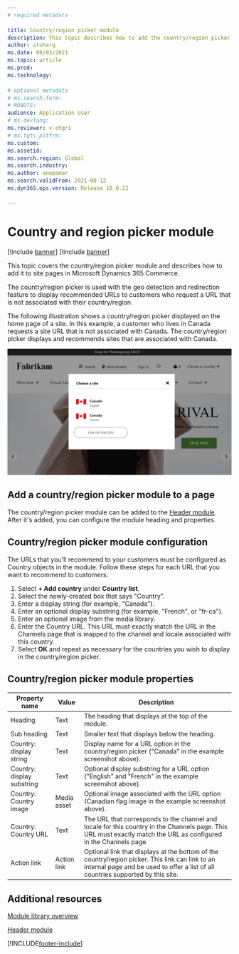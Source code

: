 ```yaml
---
# required metadata

title: Country/region picker module
description: This topic describes how to add the country/region picker module to a site page in Microsoft Dynamics 365 Commerce, and how to configure it to display site options for your customers. 
author: stuharg
ms.date: 09/03/2021
ms.topic: article
ms.prod:
ms.technology:

# optional metadata
# ms.search.form:
# ROBOTS:
audience: Application User
# ms.devlang:
ms.reviewer: v-chgri
# ms.tgt\_pltfrm:
ms.custom:
ms.assetid:
ms.search.region: Global
ms.search.industry:
ms.author: anupamar
ms.search.validFrom: 2021-08-12
ms.dyn365.ops.version: Release 10.0.22

---
```


# Country and region picker module

[!include [banner](includes/banner.md)]
[!include [banner](includes/preview-banner.md)]

This topic covers the country/region picker module and describes how to add it to site pages in Microsoft Dynamics 365 Commerce.

The country/region picker is used with the geo detection and redirection feature to display recommended URLs to customers who request a URL that is not associated with their country/region. 

The following illustration shows a country/region picker displayed on the home page of a site. In this example, a customer who lives in Canada requests a site URL that is not associated with Canada. The country/region picker displays and recommends sites that are associated with Canada. 

![Example of a country/region picker module displaying on a home page.](./media/Geo_country-region-module-insitu.PNG)

## Add a country/region picker module to a page

The country/region picker module can be added to the [Header module](author-header-module.md). After it's added, you can configure the module heading and properties.

## Country/region picker module configuration 

The URLs that you'll recommend to your customers must be configured as Country objects in the module. Follow these steps for each URL that you want to recommend to customers:

1. Select **+ Add country** under **Country list**. 
1. Select the newly-created box that says "Country".
1. Enter a display string (for example, "Canada").
1. Enter an optional display substring (for example, "French", or "fr-ca"). 
1. Enter an optional image from the media library.
1. Enter the Country URL. This URL must exactly match the URL in the Channels page that is mapped to the channel and locale associated with this country. 
1. Select **OK** and repeat as necessary for the countries you wish to display in the country/region picker. 

## Country/region picker module properties

| Property name              | Value       | Description                                                  |
| -------------------------- | ----------- | ------------------------------------------------------------ |
| Heading                    | Text        | The heading that displays at the top of the module.          |
| Sub heading                | Text        | Smaller text that displays below the heading.                |
| Country: display string    | Text        | Display name for a URL option in the country/region picker ("Canada" in the example screenshot above). |
| Country: display substring | Text        | Optional display substring for a URL option ("English" and "French" in the example screenshot above). |
| Country: Country image     | Media asset | Optional image associated with the URL option (Canadian flag image in the example screenshot above). |
| Country: Country URL       | Text        | The URL that corresponds to the channel and locale for this country in the Channels page. This URL must exactly match the URL as configured in the Channels page. |
| Action link                | Action link | Optional link that displays at the bottom of the country/region picker. This link can link to an internal page and be used to offer a list of all countries supported by this site. |

## Additional resources

[Module library overview](starter-kit-overview.md)

[Header module](author-header-module.md)


[!INCLUDE[footer-include](../includes/footer-banner.md)]
